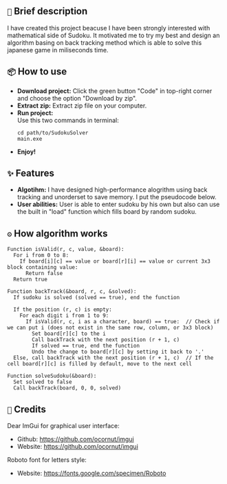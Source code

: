## `📃` Brief description
I have created this project beacuse I have been strongly interested with mathematical side of Sudoku. It motivated me to try my best and design an algorithm basing on back tracking method which is able to solve this japanese game in miliseconds time.
## `📦` How to use
- **Download project:** Click the green button "Code" in top-right corner and choose the option "Download by zip".
- **Extract zip:** Extract zip file on your computer.
- **Run project:**  
    Use this two commands in terminal:
    ```
    cd path/to/SudokuSolver
    main.exe
    ```
- **Enjoy!**
## `✨` Features
- **Algotihm:** I have designed high-performance alogrithm using back tracking and unorderset to save memory. I put the pseudocode below.
- **User abilities:** User is able to enter sudoku by his own but also can use the built in "load" function which fills board by random sudoku.
## `⚙` How algorithm works
```
Function isValid(r, c, value, &board):
  For i from 0 to 8:
    If board[i][c] == value or board[r][i] == value or current 3x3 block containing value:
      Return false
  Return true

Function backTrack(&board, r, c, &solved):
  If sudoku is solved (solved == true), end the function

  If the position (r, c) is empty:
    For each digit i from 1 to 9:
      If isValid(r, c, i as a character, board) == true:  // Check if we can put i (does not exist in the same row, column, or 3x3 block)
        Set board[r][c] to the i
        Call backTrack with the next position (r + 1, c)
        If solved == true, end the function
        Undo the change to board[r][c] by setting it back to '.'
  Else, call backTrack with the next position (r + 1, c)  // If the cell board[r][c] is filled by default, move to the next cell

Function solveSudoku(&board):
  Set solved to false
  Call backTrack(board, 0, 0, solved)
```
## `📜` Credits
Dear ImGui for graphical user interface:
- Github: https://github.com/ocornut/imgui
- Website: https://github.com/ocornut/imgui

Roboto font for letters style:
- Website: https://fonts.google.com/specimen/Roboto
